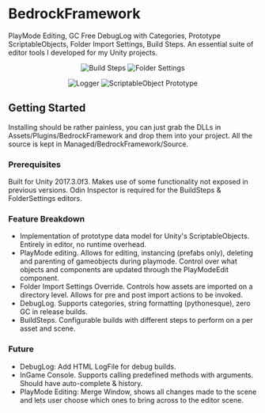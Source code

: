 # BedrockFramework
PlayMode Editing, GC Free DebugLog with Categories, Prototype ScriptableObjects, Folder Import Settings, Build Steps. An essential suite of editor tools I developed for my Unity projects.
<p align="center">
  <img src="https://i.imgur.com/6xEnft9.jpg" alt="Build Steps"/>
  <img src="https://i.imgur.com/kP4fEzq.jpg" alt="Folder Settings"/>
</p>
<p align="center">
  <img src="https://i.imgur.com/kk2pysp.jpg" alt="Logger"/>
  <img src="https://i.imgur.com/vd2dKdq.jpg" alt="ScriptableObject Prototype"/>
</p>

## Getting Started
Installing should be rather painless, you can just grab the DLLs in Assets/Plugins/BedrockFramework and drop them into your project.
All the source is kept in Managed/BedrockFramework/Source.

### Prerequisites
Built for Unity 2017.3.0f3. Makes use of some functionality not exposed in previous versions.
Odin Inspector is required for the BuildSteps & FolderSettings editors. 

### Feature Breakdown
- Implementation of prototype data model for Unity's ScriptableObjects. Entirely in editor, no runtime overhead.
- PlayMode editing. Allows for editing, instancing (prefabs only), deleting and parenting of gameobjects during playmode. Control over what objects and components are updated through the PlayModeEdit component.
- Folder Import Settings Override. Controls how assets are imported on a directory level. Allows for pre and post import actions to be invoked.
- DebugLog. Supports categories, string formatting (pythonesque), zero GC in release builds.
- BuildSteps. Configurable builds with different steps to perform on a per asset and scene.

### Future
- DebugLog: Add HTML LogFile for debug builds.
- InGame Console. Supports calling predefined methods with arguments. Should have auto-complete & history. 
- PlayMode Editing: Merge Window, shows all changes made to the scene and lets user choose which ones to bring across to the editor scene.
